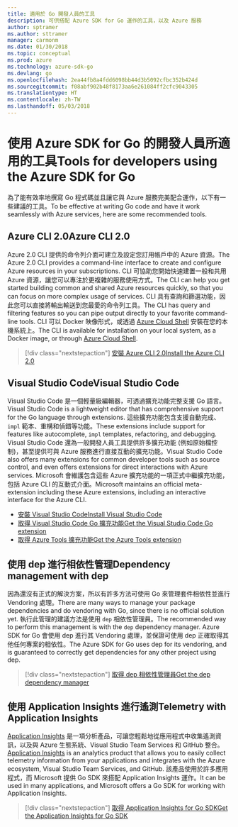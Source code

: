 ```yaml
---
title: 適用於 Go 開發人員的工具
description: 可供搭配 Azure SDK for Go 運作的工具，以及 Azure 服務
author: sptramer
ms.author: sttramer
manager: carmonm
ms.date: 01/30/2018
ms.topic: conceptual
ms.prod: azure
ms.technology: azure-sdk-go
ms.devlang: go
ms.openlocfilehash: 2ea44fb8a4fdd6098bb44d3b5092cfbc352b424d
ms.sourcegitcommit: f08abf902b48f8173aa6e261084ff2cfc9043305
ms.translationtype: HT
ms.contentlocale: zh-TW
ms.lasthandoff: 05/03/2018
---
```

# <a name="tools-for-developers-using-the-azure-sdk-for-go"></a><span data-ttu-id="222ec-103">使用 Azure SDK for Go 的開發人員所適用的工具</span><span class="sxs-lookup"><span data-stu-id="222ec-103">Tools for developers using the Azure SDK for Go</span></span>

<span data-ttu-id="222ec-104">為了能有效率地撰寫 Go 程式碼並且讓它與 Azure 服務完美配合運作，以下有一些建議的工具。</span><span class="sxs-lookup"><span data-stu-id="222ec-104">To be effective at writing Go code and have it work seamlessly with Azure services, here are some recommended tools.</span></span>

## <a name="azure-cli-20"></a><span data-ttu-id="222ec-105">Azure CLI 2.0</span><span class="sxs-lookup"><span data-stu-id="222ec-105">Azure CLI 2.0</span></span>

<span data-ttu-id="222ec-106">Azure 2.0 CLI 提供的命令列介面可建立及設定您訂用帳戶中的 Azure 資源。</span><span class="sxs-lookup"><span data-stu-id="222ec-106">The Azure 2.0 CLI provides a command-line interface to create and configure Azure resources in your subscriptions.</span></span> <span data-ttu-id="222ec-107">CLI 可協助您開始快速建置一般和共用 Azure 資源，讓您可以專注於更複雜的服務使用方式。</span><span class="sxs-lookup"><span data-stu-id="222ec-107">The CLI can help you get started building common and shared Azure resources quickly, so that you can focus on more complex usage of services.</span></span> <span data-ttu-id="222ec-108">CLI 具有查詢和篩選功能，因此您可以直接將輸出輸送到您最愛的命令列工具。</span><span class="sxs-lookup"><span data-stu-id="222ec-108">The CLI has query and filtering features so you can pipe output directly to your favorite command-line tools.</span></span> <span data-ttu-id="222ec-109">CLI 可以 Docker 映像形式，或透過 [Azure Cloud Shell](https://docs.microsoft.com/en-us/azure/cloud-shell/overview) 安裝在您的本機系統上。</span><span class="sxs-lookup"><span data-stu-id="222ec-109">The CLI is available for installation on your local system, as a Docker image, or through [Azure Cloud Shell](https://docs.microsoft.com/en-us/azure/cloud-shell/overview).</span></span>

> [!div class="nextstepaction"]
> [<span data-ttu-id="222ec-110">安裝 Azure CLI 2.0</span><span class="sxs-lookup"><span data-stu-id="222ec-110">Install the Azure CLI 2.0</span></span>](/cli/azure/install-azure-cli)

## <a name="visual-studio-code"></a><span data-ttu-id="222ec-111">Visual Studio Code</span><span class="sxs-lookup"><span data-stu-id="222ec-111">Visual Studio Code</span></span>

<span data-ttu-id="222ec-112">Visual Studio Code 是一個輕量級編輯器，可透過擴充功能完整支援 Go 語言。</span><span class="sxs-lookup"><span data-stu-id="222ec-112">Visual Studio Code is a lightweight editor that has comprehensive support for the Go language through extensions.</span></span> <span data-ttu-id="222ec-113">這些擴充功能包含支援自動完成、`impl` 範本、重構和偵錯等功能。</span><span class="sxs-lookup"><span data-stu-id="222ec-113">These extensions include support for features like autocomplete, `impl` templates, refactoring, and debugging.</span></span> <span data-ttu-id="222ec-114">Visual Studio Code 還為一般開發人員工具提供許多擴充功能 (例如原始檔控制)，甚至提供可與 Azure 服務進行直接互動的擴充功能。</span><span class="sxs-lookup"><span data-stu-id="222ec-114">Visual Studio Code also offers many extensions for common developer tools such as source control, and even offers extensions for direct interactions with Azure services.</span></span> <span data-ttu-id="222ec-115">Microsoft 會維護包含這些 Azure 擴充功能的一項正式中繼擴充功能，包括 Azure CLI 的互動式介面。</span><span class="sxs-lookup"><span data-stu-id="222ec-115">Microsoft maintains an official meta-extension including these Azure extensions, including an interactive interface for the Azure CLI.</span></span>

* [<span data-ttu-id="222ec-116">安裝 Visual Studio Code</span><span class="sxs-lookup"><span data-stu-id="222ec-116">Install Visual Studio Code</span></span>](https://code.visualstudio.com/Download)
* [<span data-ttu-id="222ec-117">取得 Visual Studio Code Go 擴充功能</span><span class="sxs-lookup"><span data-stu-id="222ec-117">Get the Visual Studio Code Go extension</span></span>](https://code.visualstudio.com/docs/languages/go)
* [<span data-ttu-id="222ec-118">取得 Azure Tools 擴充功能</span><span class="sxs-lookup"><span data-stu-id="222ec-118">Get the Azure Tools extension</span></span>](https://marketplace.visualstudio.com/items?itemName=ms-vscode.vscode-azureextensionpack)

## <a name="dependency-management-with-dep"></a><span data-ttu-id="222ec-119">使用 dep 進行相依性管理</span><span class="sxs-lookup"><span data-stu-id="222ec-119">Dependency management with dep</span></span>

<span data-ttu-id="222ec-120">因為還沒有正式的解決方案，所以有許多方法可使用 Go 來管理套件相依性並進行 Vendoring 處理。</span><span class="sxs-lookup"><span data-stu-id="222ec-120">There are many ways to manage your package dependencies and do vendoring with Go, since there is no official solution yet.</span></span> <span data-ttu-id="222ec-121">執行此管理的建議方法是使用 `dep` 相依性管理員。</span><span class="sxs-lookup"><span data-stu-id="222ec-121">The recommended way to perform this management is with the `dep` dependency manager.</span></span> <span data-ttu-id="222ec-122">Azure SDK for Go 會使用 dep 進行其 Vendoring 處理，並保證可使用 dep 正確取得其他任何專案的相依性。</span><span class="sxs-lookup"><span data-stu-id="222ec-122">The Azure SDK for Go uses dep for its vendoring, and is guaranteed to correctly get dependencies for any other project using dep.</span></span>

> [!div class="nextstepaction"]
> [<span data-ttu-id="222ec-123">取得 dep 相依性管理員</span><span class="sxs-lookup"><span data-stu-id="222ec-123">Get the dep dependency manager</span></span>](https://github.com/tools/godep)

## <a name="telemetry-with-application-insights"></a><span data-ttu-id="222ec-124">使用 Application Insights 進行遙測</span><span class="sxs-lookup"><span data-stu-id="222ec-124">Telemetry with Application Insights</span></span>

<span data-ttu-id="222ec-125">[Application Insights](https://azure.microsoft.com/en-us/services/application-insights/) 是一項分析產品，可讓您輕鬆地從應用程式中收集遙測資訊，以及與 Azure 生態系統、Visual Studio Team Services 和 GitHub 整合。</span><span class="sxs-lookup"><span data-stu-id="222ec-125">[Application Insights](https://azure.microsoft.com/en-us/services/application-insights/) is an analytics product that allows you to easily collect telemetry information from your applications and integrates with the Azure ecosystem, Visual Studio Team Services, and GitHub.</span></span> <span data-ttu-id="222ec-126">該產品使用於許多應用程式，而 Microsoft 提供 Go SDK 來搭配 Application Insights 運作。</span><span class="sxs-lookup"><span data-stu-id="222ec-126">It can be used in many applications, and Microsoft offers a Go SDK for working with Application Insights.</span></span>

> [!div class="nextstepaction"]
> [<span data-ttu-id="222ec-127">取得 Application Insights for Go SDK</span><span class="sxs-lookup"><span data-stu-id="222ec-127">Get the Application Insights for Go SDK</span></span>](https://github.com/Microsoft/ApplicationInsights-Go) 
